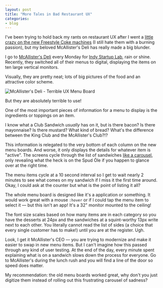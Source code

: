 ```yaml
---
layout: post
title: "More Tales in Bad Restaurant UX"
categories:
- blog
---
```


I've been trying to hold back my rants on restaurant UX after
I went a [little crazy on the new Freestyle Coke machines][f] (I still
hate them with a burning passion), but my beloved McAllister's Deli
has really made a big blunder.

[f]: http://mdswanson.com/blog/2012/09/25/new-coke-ux.html

I go to [McAllister's Deli][m] every Monday for [Indy Startup Lab][sl],
rain or shine. Recently, they switched all of their menus to digital, 
displaying the items on ten large vertical monitors.

[m]: http://www.mcalistersdeli.com
[sl]: http://indystartuplab.org

Visually, they are pretty neat; lots of big pictures of the food and
an attractive color scheme.

![McAllister's Deli - Terrible UX Menu Board]({{site.url}}/static/mcallisters-menu.png)

But they are absolutely terrible to use!

One of the most important pieces of information for a menu to display
is the ingredients or toppings on an item.

I know what a Club Sandwich *usually* has on it, but is there bacon?
Is there mayonnaise? Is there mustard? What kind of bread? What's the
difference between the King Club and the McAllister's Club?!?

This information is relegated to the very bottom of each column
on the new menu boards. And worse, it only displays the details
for whatever item
is "active". The screens cycle through the list of sandwiches 
[like a carousel][c], only revealing what the heck is on the Spud 
Óle if you happen to glance over at the right time.

[c]: http://shouldiuseacarousel.com/

The menu items cycle at a 10 second interval so I get to wait nearly
2 minutes to see what comes on my sandwich if I miss it the first time
around. Okay, I could ask at the counter but what is the point of 
listing it all?

The whole menu board is designed like it's a application or
something. It would work great with a mouse `:hover` or if I could
tap the menu item to select it &mdash; but this isn't an app! It's a
32" monitor mounted to the ceiling!

The font size scales based on how many items are in each category
so you have the desserts at 24px and the sandwiches at a squint-worthy
13px write next to each other. You literally cannot read the list of 
sides (a choice that every single customer has to make!) until you 
are at the register. Ugh.

Look, I get it McAllister's CEO &mdash; you are trying to modernize
and make it easier to swap in new menu items. But I can't imagine how
this passed through any kind of user testing. At the end of the day,
every minute spent explaining what is on a sandwich slows down the 
process for everyone. Go to McAllister's during the lunch rush and you
will find a line of the door so speed does matter.

My recommendation: the old menu boards worked great, why don't you
just digitize them instead of rolling out this frustrating carousel of
sadness?

